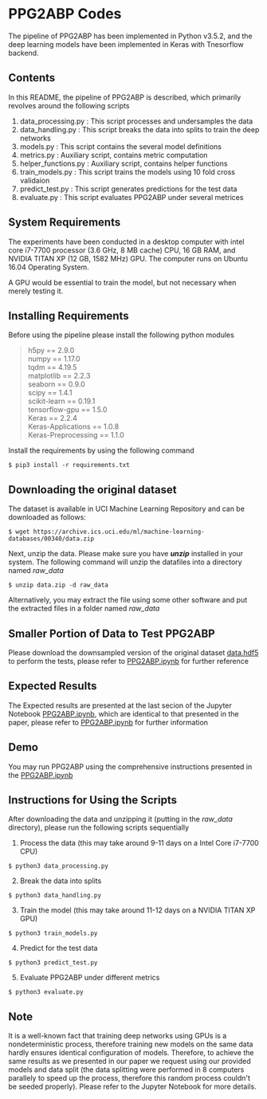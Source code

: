 # PPG2ABP Codes
The pipeline of PPG2ABP has been implemented in Python v3.5.2, and the deep learning models have been implemented in Keras with Tnesorflow backend.

## Contents

In this README, the pipeline of PPG2ABP is described, which primarily revolves around the following scripts

1. data_processing.py : This script processes and undersamples the data
2. data_handling.py : This script breaks the data into splits to train the deep networks
3. models.py : This script contains the several model definitions
4. metrics.py : Auxiliary script, contains metric computation
5. helper_functions.py : Auxiliary script, contains helper functions
6. train_models.py : This script trains the models using 10 fold cross validaion
7. predict_test.py : This script generates predictions for the test data
8. evaluate.py : This script evaluates PPG2ABP under several metrices


## System Requirements

The experiments have been conducted in a desktop computer with intel core i7-7700 processor (3.6 GHz, 8 MB cache) CPU, 16 GB RAM, and NVIDIA TITAN XP (12 GB, 1582 MHz) GPU. The computer runs on Ubuntu 16.04 Operating System.

A GPU would be essential to train the model, but not necessary when merely testing it.



## Installing Requirements

Before using the pipeline please install the following python modules

> h5py == 2.9.0  
> numpy == 1.17.0  
> tqdm == 4.19.5  
> matplotlib == 2.2.3  
> seaborn == 0.9.0  
> scipy == 1.4.1  
> scikit-learn == 0.19.1  
> tensorflow-gpu == 1.5.0  
> Keras == 2.2.4  
> Keras-Applications == 1.0.8  
> Keras-Preprocessing == 1.1.0  


Install the requirements by using the following command

```
$ pip3 install -r requirements.txt
```


## Downloading the original dataset

The dataset is available in UCI Machine Learning Repository and can be downloaded as follows:


```
$ wget https://archive.ics.uci.edu/ml/machine-learning-databases/00340/data.zip
```

Next, unzip the data. Please make sure you have ***unzip*** installed in your system. The following command will unzip the datafiles into a directory named *raw_data*

```
$ unzip data.zip -d raw_data
```

Alternatively, you may extract the file using some other software and put the extracted files in a folder named *raw_data*


## Smaller Portion of Data to Test PPG2ABP

Please download the downsampled version of the original dataset [data.hdf5](https://drive.google.com/file/d/1GtsQgPP_gEdeTJHws_O9zL8BviUBWfEO/view?usp=sharing) to perform the tests, please refer to [PPG2ABP.ipynb](https://github.com/nibtehaz/PPG2ABP/blob/master/codes/PPG2ABP.ipynb) for further reference

## Expected Results

The Expected results are presented at the last secion of the Jupyter Notebook [PPG2ABP.ipynb](https://github.com/nibtehaz/PPG2ABP/blob/master/codes/PPG2ABP.ipynb), which are identical to that presented in the paper, please refer to [PPG2ABP.ipynb](https://github.com/nibtehaz/PPG2ABP/blob/master/codes/PPG2ABP.ipynb) for further information

## Demo 

You may run PPG2ABP using the comprehensive instructions presented in the [PPG2ABP.ipynb](https://github.com/nibtehaz/PPG2ABP/blob/master/codes/PPG2ABP.ipynb)

## Instructions for Using the Scripts

After downloading the data and unzipping it (putting in the *raw_data* directory), please run the following scripts sequentially

1. Process the data (this may take around 9-11 days on a Intel Core i7-7700 CPU)

```
$ python3 data_processing.py 
```

2. Break the data into splits

```
$ python3 data_handling.py 
```

3. Train the model (this may take around 11-12 days on a NVIDIA TITAN XP GPU)

```
$ python3 train_models.py 
```

4. Predict for the test data

```
$ python3 predict_test.py
```

5. Evaluate PPG2ABP under different metrics

```
$ python3 evaluate.py 
```



## Note

It is a well-known fact that training deep networks using GPUs is a nondeterministic process, therefore training new models on the same data hardly ensures identical configuration of models. Therefore, to achieve the same results as we presented in our paper we request using our provided models and data split (the data splitting were performed in 8 computers parallely to speed up the process, therefore this random process couldn't be seeded properly). Please refer to the Jupyter Notebook for more details.
 

